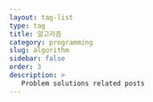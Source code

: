 ```yaml
---
layout: tag-list
type: tag
title: 알고리즘
category: programming
slug: algorithm
sidebar: false
order: 3
description: >
   Problem solutions related posts
---
```

